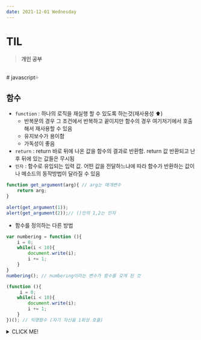 ```yaml
---
date: 2021-12-01 Wednesday
---
```


# TIL

> **개인 공부**
<br />
# javascript💦

## **함수**
- `function` : 하나의 로직을 재실행 할 수 있도록 하는것(재사용성 ⬆)
    - 반복문의 경우 그 조건에서 반복하고 끝이지만 함수의 경우 여기저기에서 호출해서 재사용할 수 있음
    - 유지보수가 용이함
    - 가독성이 좋음
- `return` : return 바로 뒤에 나온 값을 함수의 결과로 반환함. return 값 반환되고 난 후 뒤에 있는 값들은 무시됨
- `인자` : 함수로 유입되는 입력 값. 어떤 값을 전달하느냐에 따라 함수가 반환하는 값이나 메소드의 동작방법이 달라질 수 있음
```js
function get_argument(arg){ // arg는 매개변수
    return arg;
}
 
alert(get_argument(1)); 
alert(get_argument(2));// ()안의 1,2는 인자
```
- 함수를 정의하는 다른 방법
```js
var numbering = function (){
    i = 0;
    while(i < 10){
        document.write(i);
        i += 1;
    }   
}
numbering(); // numbering이라는 변수가 함수를 갖게 된 것

(function (){
     i = 0;
    while(i < 10){
        document.write(i);
        i += 1;
    }  
})(); // 익명함수 (자기 자신을 1회성 호출)
```
<details>
<summary>CLICK ME!</summary>  

- 
</detials>  
